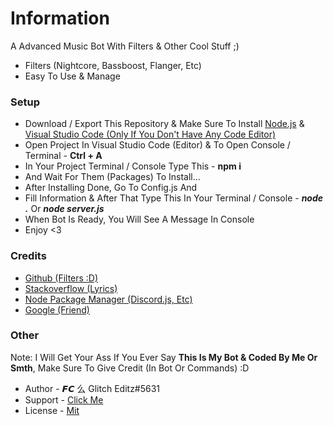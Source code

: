 # Information

A Advanced Music Bot With Filters & Other Cool Stuff ;)

- Filters (Nightcore, Bassboost, Flanger, Etc)
- Easy To Use & Manage

### Setup

- Download / Export This Repository & Make Sure To Install [Node.js](https://nodejs.org/en/) & [Visual Studio Code (Only If You Don't Have Any Code Editor)](https://code.visualstudio.com/)
- Open Project In Visual Studio Code (Editor) & To Open Console / Terminal - **Ctrl + A**
- In Your Project Terminal / Console Type This - **npm i**
- And Wait For Them (Packages) To Install...
- After Installing Done, Go To Config.js And
- Fill Information & After That Type This In Your Terminal / Console - **_node ._** Or **_node server.js_**
- When Bot Is Ready, You Will See A Message In Console
- Enjoy <3

### Credits

- [Github (Filters :D)](https://github.com)
- [Stackoverflow (Lyrics)](https://stackoverflow.com)
- [Node Package Manager (Discord.js, Etc)](https://www.npmjs.com/)
- [Google (Friend)](https://google.com)

### Other

Note: I Will Get Your Ass If You Ever Say **This Is My Bot & Coded By Me Or Smth**, Make Sure To Give Credit (In Bot Or Commands) :D

- Author - 𝙁𝘾 么 Glitch Editz#5631 
- Support - [Click Me](https://discord.gg/MKwyk4qdeb)
- License - [Mit](https://github.com/Failpfailp/)
